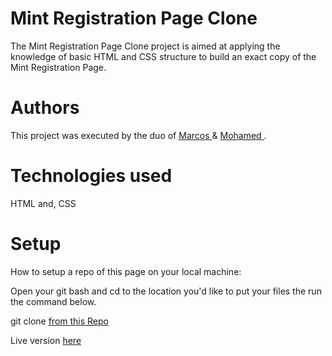 <h1>Mint Registration Page Clone</h1>

The Mint Registration Page Clone project is aimed at applying the knowledge of basic HTML and CSS structure to build an exact copy of the Mint Registration Page.

<h1>Authors</h1>

This project was executed by the duo of <a href = "https://www.linkedin.com/in/marcos-medeiros-6a079a18a/"> Marcos </a> & <a href = "https://www.linkedin.com/in/mohamednaseramein/" > Mohamed </a>. 

<h1>Technologies used</h1>

HTML and, CSS

<h1>Setup</h1>

How to setup a repo of this page on your local machine:

Open your git bash and cd to the location you'd like to put your files the run the command below.

git clone <a href= "https://github.com/mvsmdrs/displaying-and-inputting-data.git"> from this Repo </a> 

Live version <a href="https://mvsmdrs.github.io/displaying-and-inputting-data/"> here </a>